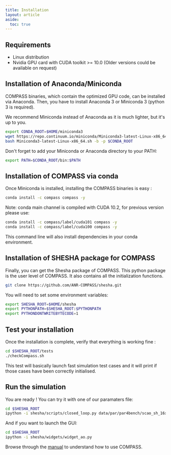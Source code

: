 ```yaml
---
title: Installation
layout: article
aside:
  toc: true
---
```


## Requirements

- Linux distribution
- Nvidia GPU card with CUDA toolkit >= 10.0 (Older versions could be available on request)

## Installation of Anaconda/Miniconda

COMPASS binaries, which contain the optimized GPU code, can be installed via Anaconda.
Then, you have to install Anaconda 3 or Miniconda 3 (python 3 is required).

We recommend Miniconda instead of Anaconda as it is much lighter, but it's up to you.

```bash
export CONDA_ROOT=$HOME/miniconda3
wget https://repo.continuum.io/miniconda/Miniconda3-latest-Linux-x86_64.sh
bash Miniconda3-latest-Linux-x86_64.sh -b -p $CONDA_ROOT
```

Don't forget to add your Miniconda or Anaconda directory to your PATH:

```bash
export PATH=$CONDA_ROOT/bin:$PATH
```

## Installation of COMPASS via conda
Once Miniconda is installed, installing the COMPASS binaries is easy :

```bash
conda install -c compass compass -y
```

Note: conda main channel is compiled with CUDA 10.2, for previous version please use:

```bash
conda install -c compass/label/cuda101 compass -y
conda install -c compass/label/cuda100 compass -y
```

This command line will also install dependencies in your conda environment. 

## Installation of SHESHA package for COMPASS

Finally, you can get the Shesha package of COMPASS. This python package is the user level of COMPASS. It also contains all the initialization functions.

```bash
git clone https://github.com/ANR-COMPASS/shesha.git
```

You will need to set some environment variables:

```bash
export SHESHA_ROOT=$HOME/shesha
export PYTHONPATH=$SHESHA_ROOT:$PYTHONPATH
export PYTHONDONTWRITEBYTECODE=1
```

## Test your installation

Once the installation is complete, verify that everything is working fine :
```bash
cd $SHESHA_ROOT/tests
./checkCompass.sh
```
This test will basically launch fast simulation test cases and it will print if those cases have been correctly initialised.

## Run the simulation

You are ready !
You can try it with one of our paramaters file:

```bash
cd $SHESHA_ROOT
ipython -i shesha/scripts/closed_loop.py data/par/par4bench/scao_sh_16x16_8pix.py
```

And if you want to launch the GUI:

```bash
cd $SHESHA_ROOT
ipython -i shesha/widgets/widget_ao.py
```

Browse through the [manual](manual.html) to understand how to use COMPASS.
